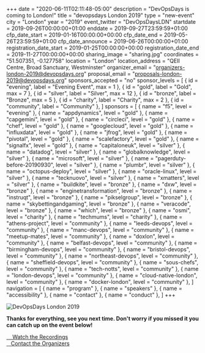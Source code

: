 +++
date = "2020-06-11T02:11:48-05:00"
description = "DevOpsDays is coming to London!"
title = "devopsdays London 2019"
type = "new-event"
city = "London"
year = "2019"
event_twitter = "DevOpsDaysLDN"
startdate = 2019-09-26T00:00:00+01:00
enddate = 2019-09-27T23:59:59+01:00
cfp_date_start = 2019-01-16T00:00:00+00:00
cfp_date_end = 2019-05-26T23:59:59+01:00
cfp_date_announce = 2019-06-26T00:00:00+01:00
registration_date_start = 2019-01-25T00:00:00+00:00
registration_date_end = 2019-11-27T00:00:00+00:00
sharing_image = "sharing.jpg"
coordinates = "51.507351, -0.127758"
location = "London"
location_address = "QEII Centre, Broad Sanctuary, Westminster"
organizer_email = "organizers-london-2019@devopsdays.org"
proposal_email = "proposals-london-2019@devopsdays.org"
sponsors_accepted = "no"
sponsor_levels = [
    { id = "evening", label = "Evening Event", max = 1 },
    { id = "gold", label = "Gold", max = 7 },
    { id = "silver", label = "Silver", max = 12 },
    { id = "bronze", label = "Bronze", max = 5 },
    { id = "charity", label = "Charity", max = 2 },
    { id = "community", label = "Community" },
]
sponsors = [
    { name = "f5", level = "evening" },
    { name = "appdynamics", level = "gold" },
    { name = "capgemini", level = "gold" },
    { name = "circleci", level = "gold" },
    { name = "chef", level = "gold" },
    { name = "googlecloud", level = "gold" },
    { name = "influxdata", level = "gold" },
    { name = "jfrog", level = "gold" },
    { name = "pivotal", level = "gold" },
    { name = "scalefactory", level = "gold" },
    { name = "signalfx", level = "gold" },
    { name = "capitaloneuk", level = "silver" },
    { name = "datadog", level = "silver" },
    { name = "globalknowledge", level = "silver" },
    { name = "microsoft", level = "silver" },
    { name = "pagerduty-before-20190930", level = "silver" },
    { name = "plumbr", level = "silver" },
    { name = "octopus-deploy", level = "silver" },
    { name = "oracle-linux", level = "silver" },
    { name = "tecknuovo", level = "silver" },
    { name = "xmatters", level = "silver" },
    { name = "buildkite", level = "bronze" },
    { name = "dxw", level = "bronze" },
    { name = "enginetransformation", level = "bronze" },
    { name = "instruqt", level = "bronze" },
    { name = "pikselgroup", level = "bronze" },
    { name = "skybettingandgaming", level = "bronze" },
    { name = "veracode", level = "bronze" },
    { name = "which", level = "bronze" },
    { name = "osmi", level = "charity" },
    { name = "techmums", level = "charity" },
    { name = "athens-project", level = "community" },
    { name = "leeds-devops", level = "community" },
    { name = "manc-devops", level = "community" },
    { name = "meetup-mates", level = "community" },
    { name = "doxlon", level = "community" },
    { name = "belfast-devops", level = "community" },
    { name = "birmingham-devops", level = "community" },
    { name = "bristol-devops", level = "community" },
    { name = "northeast-devops", level = "community" },
    { name = "sheffield-devops", level = "community" },
    { name = "sous-chefs", level = "community" },
    { name = "tech-notts", level = "community" },
    { name = "london-devops", level = "community" },
    { name = "cloud-native-london", level = "community" },
    { name = "docker-london", level = "community" },
]
navigation = [
    { name = "program" },
    { name = "speakers" },
    { name = "accessibility" },
    { name = "contact" },
    { name = "conduct" },
]
+++
<div class="row">
  <div class="col-md-4">
    <img alt="DevOpsDays London 2019" src="/events/2019/london/logo.png" class="img-fluid">
  </div>

  <div class="col-md-7">
    <div class="d-flex flex-row">
      <div class="col-md-12">
        <div class="p-2">
            <p><b>Thanks for everything, see you next time. Don't worry if you missed it you can catch up on the event below!</b></p>
        </div>
      </div>
    </div>
    <div class="d-flex flex-row">
      <div class="col-md-12">
        <div class="p-2">
          <a class="btn btn-secondary btn-block" href="https://www.youtube.com/playlist?list=PLuEbc43fHqLgiSkK37ZC2Iegc232XIW55"> <i class="fa fa-video-camera fa-lg"></i>    Watch the Recordings</a>
        </div>
        <div class="p-2">
          <a class="btn btn-secondary btn-block" href="/events/2019/london/contact"> <i class="fa fa-envelope-o fa-lg"></i>   Contact the Organizers</a>
        </div>
      </div>
    </div>
  </div>
</div>
